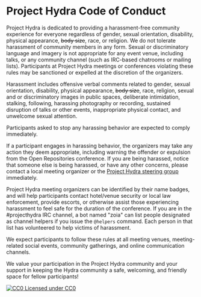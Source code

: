 Project Hydra Code of Conduct
=============================

Project Hydra is dedicated to providing a harassment-free community experience for everyone regardless of gender, sexual orientation, disability, physical appearance, ~~body size~~, race, or religion. We do not tolerate harassment of community members in any form. Sexual or discriminatory language and imagery is not appropriate for any event venue, including talks, or any community channel (such as IRC-based chatrooms or mailing lists). Participants at Project Hydra meetings or conferences violating these rules may be sanctioned or expelled at the discretion of the organizers.

Harassment includes offensive verbal comments related to gender, sexual orientation, disability, physical appearance, ~~body size~~, race, religion, sexual and or discriminatory images in public spaces, deliberate intimidation, stalking, following, harassing photography or recording, sustained disruption of talks or other events, inappropriate physical contact, and unwelcome sexual attention.

Participants asked to stop any harassing behavior are expected to comply immediately.

If a participant engages in harassing behavior, the organizers may take any action they deem appropriate, including warning the offender or expulsion from the Open Repositories conference. If you are being harassed, notice that someone else is being harassed, or have any other concerns, please contact a local meeting organizer or the [Project Hydra steering group](mailto:hydra-steering@googlegroups.com) immediately.

Project Hydra meeting organizers can be identified by their name badges, and will help participants contact hotel/venue security or local law enforcement, provide escorts, or otherwise assist those experiencing harassment to feel safe for the duration of the conference. If you are in the #projecthydra IRC channel, a bot named "zoia" can list people designated as channel helpers if you issue the `@helpers` command. Each person in that list has volunteered to help victims of harassment.

We expect participants to follow these rules at all meeting venues, meeting-related social events, community gatherings, and online communication channels.

We value your participation in the Project Hydra community and your support in keeping the Hydra community a safe, welcoming, and friendly space for fellow participants!

[![CC0](http://i.creativecommons.org/p/zero/1.0/80x15.png) Licensed under CC0](http://creativecommons.org/publicdomain/zero/1.0/)
